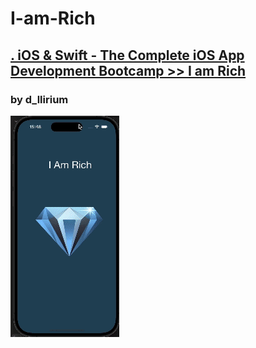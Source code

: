 # I-am-Rich

## [. iOS & Swift - The Complete iOS App Development Bootcamp >> I am Rich](https://brq.udemy.com/course/ios-13-app-development-bootcamp/learn/lecture/16250978#questions)

### by d_llirium

![I Am Rich](https://github.com/d-llirium/I-am-Rich/blob/main/gif.gif)
